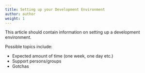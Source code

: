 ```yaml
---
title: Setting up your Development Environment
author: author
weight: 1
---
```


This article should contain information on setting up a development environment.

Possible topics include:
* Expected amount of time (one week, one day etc.)
* Support persons/groups
* Gotchas
